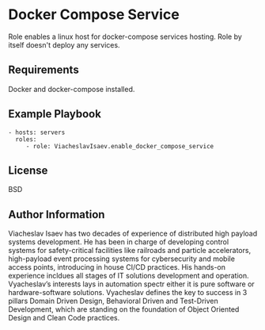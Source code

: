 Docker Compose Service
=========

Role enables a linux host for docker-compose services hosting.
Role by itself doesn't deploy any services.

Requirements
------------

Docker and docker-compose installed.

Example Playbook
----------------

    - hosts: servers
      roles:
         - role: ViacheslavIsaev.enable_docker_compose_service

License
-------

BSD

Author Information
------------------

Viacheslav Isaev has two decades of experience of distributed high payload systems development. He has been in charge of developing control systems for safety-critical facilities like railroads and particle accelerators, high-payload event processing systems for cybersecurity and mobile access points, introducing in house CI/CD practices. His hands-on experience incldues all stages of IT solutions development and operation. Vyacheslav’s interests lays in automation spectr either it is pure software or hardware-software solutions. Vyacheslav defines the key to success in 3 pillars  Domain Driven Design, Behavioral Driven and Test-Driven Development, which are standing on the foundation of  Object Oriented Design and Clean Code practices.
